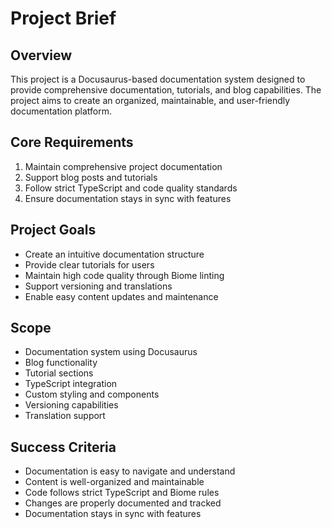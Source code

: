 # Project Brief

## Overview
This project is a Docusaurus-based documentation system designed to provide comprehensive documentation, tutorials, and blog capabilities. The project aims to create an organized, maintainable, and user-friendly documentation platform.

## Core Requirements
1. Maintain comprehensive project documentation
2. Support blog posts and tutorials
3. Follow strict TypeScript and code quality standards
4. Ensure documentation stays in sync with features

## Project Goals
- Create an intuitive documentation structure
- Provide clear tutorials for users
- Maintain high code quality through Biome linting
- Support versioning and translations
- Enable easy content updates and maintenance

## Scope
- Documentation system using Docusaurus
- Blog functionality
- Tutorial sections
- TypeScript integration
- Custom styling and components
- Versioning capabilities
- Translation support

## Success Criteria
- Documentation is easy to navigate and understand
- Content is well-organized and maintainable
- Code follows strict TypeScript and Biome rules
- Changes are properly documented and tracked
- Documentation stays in sync with features
